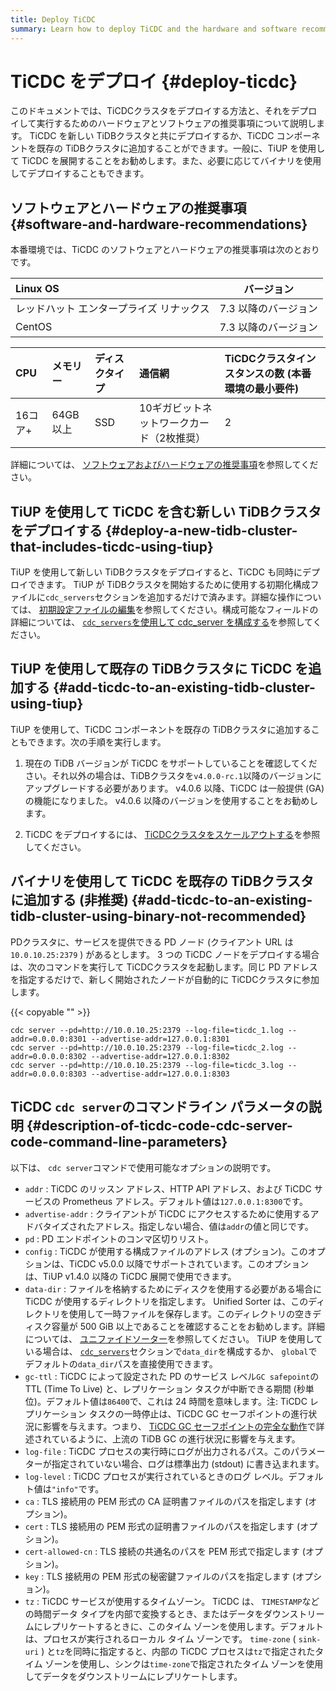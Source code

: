 ```yaml
---
title: Deploy TiCDC
summary: Learn how to deploy TiCDC and the hardware and software recommendations for deploying and running it.
---
```


# TiCDC をデプロイ {#deploy-ticdc}

このドキュメントでは、TiCDCクラスタをデプロイする方法と、それをデプロイして実行するためのハードウェアとソフトウェアの推奨事項について説明します。 TiCDC を新しい TiDBクラスタと共にデプロイするか、TiCDC コンポーネントを既存の TiDBクラスタに追加することができます。一般に、TiUP を使用して TiCDC を展開することをお勧めします。また、必要に応じてバイナリを使用してデプロイすることもできます。

## ソフトウェアとハードウェアの推奨事項 {#software-and-hardware-recommendations}

本番環境では、TiCDC のソフトウェアとハードウェアの推奨事項は次のとおりです。

| Linux OS              |     バージョン    |
| :-------------------- | :----------: |
| レッドハット エンタープライズ リナックス | 7.3 以降のバージョン |
| CentOS                | 7.3 以降のバージョン |

| CPU   | メモリー   | ディスクタイプ | 通信網                    | TiCDCクラスタインスタンスの数 (本番環境の最小要件) |
| :---- | :----- | :------ | :--------------------- | :---------------------------- |
| 16コア+ | 64GB以上 | SSD     | 10ギガビットネットワークカード（2枚推奨） | 2                             |

詳細については、 [ソフトウェアおよびハードウェアの推奨事項](/hardware-and-software-requirements.md)を参照してください。

## TiUP を使用して TiCDC を含む新しい TiDBクラスタをデプロイする {#deploy-a-new-tidb-cluster-that-includes-ticdc-using-tiup}

TiUP を使用して新しい TiDBクラスタをデプロイすると、TiCDC も同時にデプロイできます。 TiUP が TiDBクラスタを開始するために使用する初期化構成ファイルに`cdc_servers`セクションを追加するだけで済みます。詳細な操作については、 [初期設定ファイルの編集](/production-deployment-using-tiup.md#step-3-initialize-cluster-topology-file)を参照してください。構成可能なフィールドの詳細については、 [`cdc_servers`を使用して cdc_server を構成する](/tiup/tiup-cluster-topology-reference.md#cdc_servers)を参照してください。

## TiUP を使用して既存の TiDBクラスタに TiCDC を追加する {#add-ticdc-to-an-existing-tidb-cluster-using-tiup}

TiUP を使用して、TiCDC コンポーネントを既存の TiDBクラスタに追加することもできます。次の手順を実行します。

1.  現在の TiDB バージョンが TiCDC をサポートしていることを確認してください。それ以外の場合は、TiDBクラスタを`v4.0.0-rc.1`以降のバージョンにアップグレードする必要があります。 v4.0.6 以降、TiCDC は一般提供 (GA) の機能になりました。 v4.0.6 以降のバージョンを使用することをお勧めします。

2.  TiCDC をデプロイするには、 [TiCDCクラスタをスケールアウトする](/scale-tidb-using-tiup.md#scale-out-a-ticdc-cluster)を参照してください。

## バイナリを使用して TiCDC を既存の TiDBクラスタに追加する (非推奨) {#add-ticdc-to-an-existing-tidb-cluster-using-binary-not-recommended}

PDクラスタに、サービスを提供できる PD ノード (クライアント URL は`10.0.10.25:2379` ) があるとします。 3 つの TiCDC ノードをデプロイする場合は、次のコマンドを実行して TiCDCクラスタを起動します。同じ PD アドレスを指定するだけで、新しく開始されたノードが自動的に TiCDCクラスタに参加します。

{{< copyable "" >}}

```shell
cdc server --pd=http://10.0.10.25:2379 --log-file=ticdc_1.log --addr=0.0.0.0:8301 --advertise-addr=127.0.0.1:8301
cdc server --pd=http://10.0.10.25:2379 --log-file=ticdc_2.log --addr=0.0.0.0:8302 --advertise-addr=127.0.0.1:8302
cdc server --pd=http://10.0.10.25:2379 --log-file=ticdc_3.log --addr=0.0.0.0:8303 --advertise-addr=127.0.0.1:8303
```

## TiCDC <code>cdc server</code>のコマンドライン パラメータの説明 {#description-of-ticdc-code-cdc-server-code-command-line-parameters}

以下は、 `cdc server`コマンドで使用可能なオプションの説明です。

-   `addr` : TiCDC のリッスン アドレス、HTTP API アドレス、および TiCDC サービスの Prometheus アドレス。デフォルト値は`127.0.0.1:8300`です。
-   `advertise-addr` : クライアントが TiCDC にアクセスするために使用するアドバタイズされたアドレス。指定しない場合、値は`addr`の値と同じです。
-   `pd` : PD エンドポイントのコンマ区切りリスト。
-   `config` : TiCDC が使用する構成ファイルのアドレス (オプション)。このオプションは、TiCDC v5.0.0 以降でサポートされています。このオプションは、TiUP v1.4.0 以降の TiCDC 展開で使用できます。
-   `data-dir` : ファイルを格納するためにディスクを使用する必要がある場合に TiCDC が使用するディレクトリを指定します。 Unified Sorter は、このディレクトリを使用して一時ファイルを保存します。このディレクトリの空きディスク容量が 500 GiB 以上であることを確認することをお勧めします。詳細については、 [ユニファイドソーター](/ticdc/manage-ticdc.md#unified-sorter)を参照してください。 TiUP を使用している場合は、 [`cdc_servers`](/tiup/tiup-cluster-topology-reference.md#cdc_servers)セクションで`data_dir`を構成するか、 `global`でデフォルトの`data_dir`パスを直接使用できます。
-   `gc-ttl` : TiCDC によって設定された PD のサービス レベル`GC safepoint`の TTL (Time To Live) と、レプリケーション タスクが中断できる期間 (秒単位)。デフォルト値は`86400`で、これは 24 時間を意味します。注: TiCDC レプリケーション タスクの一時停止は、TiCDC GC セーフポイントの進行状況に影響を与えます。つまり、 [TiCDC GC セーフポイントの完全な動作](/ticdc/ticdc-faq.md#what-is-the-complete-behavior-of-ticdc-garbage-collection-gc-safepoint)で詳述されているように、上流の TiDB GC の進行状況に影響を与えます。
-   `log-file` : TiCDC プロセスの実行時にログが出力されるパス。このパラメーターが指定されていない場合、ログは標準出力 (stdout) に書き込まれます。
-   `log-level` : TiCDC プロセスが実行されているときのログ レベル。デフォルト値は`"info"`です。
-   `ca` : TLS 接続用の PEM 形式の CA 証明書ファイルのパスを指定します (オプション)。
-   `cert` : TLS 接続用の PEM 形式の証明書ファイルのパスを指定します (オプション)。
-   `cert-allowed-cn` : TLS 接続の共通名のパスを PEM 形式で指定します (オプション)。
-   `key` : TLS 接続用の PEM 形式の秘密鍵ファイルのパスを指定します (オプション)。
-   `tz` : TiCDC サービスが使用するタイムゾーン。 TiCDC は、 `TIMESTAMP`などの時間データ タイプを内部で変換するとき、またはデータをダウンストリームにレプリケートするときに、このタイム ゾーンを使用します。デフォルトは、プロセスが実行されるローカル タイム ゾーンです。 `time-zone` ( `sink-uri` ) と`tz`を同時に指定すると、内部の TiCDC プロセスは`tz`で指定されたタイム ゾーンを使用し、シンクは`time-zone`で指定されたタイム ゾーンを使用してデータをダウンストリームにレプリケートします。
